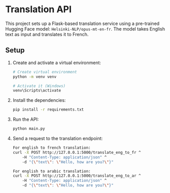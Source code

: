 # Translation API

This project sets up a Flask-based translation service using a pre-trained Hugging Face model: `Helsinki-NLP/opus-mt-en-fr`.
The model takes English text as input and translates it to French.

## Setup

1. Create and activate a virtual environment:

    ```bash
    # Create virtual environment
    python -m venv venv

    # Activate it (Windows)
    venv\Scripts\activate
    ```

2. Install the dependencies:

    ```bash
    pip install -r requirements.txt
    ```

3. Run the API:

    ```bash
    python main.py
    ```

4. Send a request to the translation endpoint:

    ```bash
    For english to french translation:
    curl -X POST http://127.0.0.1:5000/translate_eng_to_fr ^
        -H "Content-Type: application/json" ^
        -d "{\"text\": \"Hello, how are you?\"}"

    For english to arabic translation:
    curl -X POST http://127.0.0.1:5000/translate_eng_to_ar ^
        -H "Content-Type: application/json" ^
        -d "{\"text\": \"Hello, how are you?\"}"
    ````


